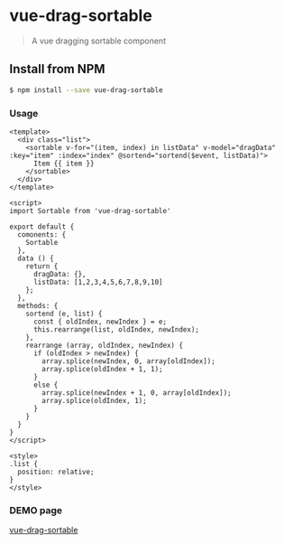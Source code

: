 # vue-drag-sortable

> A vue dragging sortable component

## Install from NPM

``` bash
$ npm install --save vue-drag-sortable
```

### Usage
``` vue
<template>
  <div class="list">
    <sortable v-for="(item, index) in listData" v-model="dragData" :key="item" :index="index" @sortend="sortend($event, listData)">
      Item {{ item }}
    </sortable>
  </div>
</template>

<script>
import Sortable from 'vue-drag-sortable'

export default {
  comonents: {
    Sortable
  },
  data () {
    return {
      dragData: {},
      listData: [1,2,3,4,5,6,7,8,9,10]
    };
  },
  methods: {
    sortend (e, list) {
      const { oldIndex, newIndex } = e;
      this.rearrange(list, oldIndex, newIndex);
    },
    rearrange (array, oldIndex, newIndex) {
      if (oldIndex > newIndex) {
        array.splice(newIndex, 0, array[oldIndex]);
        array.splice(oldIndex + 1, 1);
      }
      else {
        array.splice(newIndex + 1, 0, array[oldIndex]);
        array.splice(oldIndex, 1);
      }
    }
  }
}
</script>

<style>
.list {
  position: relative;
}
</style>
```

### DEMO page
[vue-drag-sortable](https://mimiton.github.io/vue-drag-sortable/)